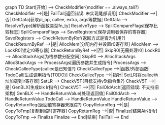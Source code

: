 graph TD
    Start[开始] --> CheckModifier{modifier == .always_tail?}
    CheckModifier -->|是| FailTail[返回错误: 未实现尾部调用]
    CheckModifier -->|否| GetData[获取pl_op, callee, extra, args等数据]
    GetData --> ResolveType[解析函数类型fn_ty]
    ResolveType --> SpillCompareFlags[保存比较标志]
    SpillCompareFlags --> SaveRegisters[保存调用者保存的寄存器]
    SaveRegisters --> CheckReturnByRef{返回方式是否为引用?}
    CheckReturnByRef -->|是| AllocMem[分配内存并设置r0寄存器]
    AllocMem --> LockR0[锁定r0寄存器]
    CheckReturnByRef -->|否| SkipR0[无需处理r0]
    LockR0 --> AllocStackArgs[为栈参数分配空间]
    SkipR0 --> AllocStackArgs
    AllocStackArgs --> ProcessArgs[遍历参数并生成指令]
    ProcessArgs --> CheckCalleeType{callee是已知值?}
    CheckCalleeType -->|函数/外部函数| TodoCall[生成调用指令(TODO)]
    CheckCalleeType -->|指针| SetLR[将callee地址加载到lr寄存器]
    SetLR --> CheckV5T{目标支持v5t指令集?}
    CheckV5T -->|是| GenBLX[生成blx lr指令]
    CheckV5T -->|否| FailOldArch[返回错误: 不支持旧架构]
    GenBLX --> HandleReturnValue[处理返回值]
    FailOldArch --> HandleReturnValue
    TodoCall --> HandleReturnValue
    HandleReturnValue --> CopyReturnReg{返回值寄存器未跟踪?}
    CopyReturnReg -->|是| CopyToTmp[复制到临时寄存器]
    CopyReturnReg -->|否| Finalize[结束Air指令]
    CopyToTmp --> Finalize
    Finalize --> End[结束]
    FailTail --> End

